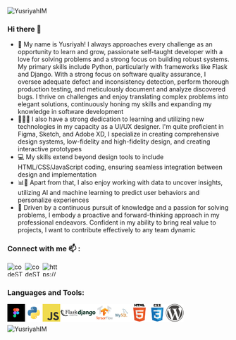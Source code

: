 <p align="left"> <img src="https://komarev.com/ghpvc/?username=YusriyahIM" alt="YusriyahIM" /> </p>

<!-- - 😄 Hi, My name is Yusriyah. I'm self-motivation, fast-learner, and meticulous student in Informatics. Experience in Web Development using Django and Flask. Familiar with OOP languages,database structures.
- 🌱 I’m currently learning Machine Learning (Data Science), and Cloud Computing especially Google Cloud Platform, AWS, and Azure
- ⚡ Fun fact: Besides learning about technology, I also learn foreign languages, such as Korean and Japanese. I love reading books, listening to music, and watching movies -->
### Hi there 👋
- 🐞 My name is Yusriyah! I always approaches every challenge as an opportunity to learn and grow, passionate self-taught developer with a love for solving problems and a strong focus on building robust systems. My primary skills include Python, particularly with frameworks like Flask and Django. With a strong focus on software quality assurance, I oversee adequate defect and inconsistency detection, perform thorough production testing, and meticulously document and analyze discovered bugs. I thrive on challenges and enjoy translating complex problems into elegant solutions, continuously honing my skills and expanding my knowledge in software development 
- 🧕🏻🎨 I also have a strong dedication to learning and utilizing new technologies in my capacity as a UI/UX designer. I'm quite proficient in Figma, Sketch, and Adobe XD, I specialize in creating comprehensive design systems, low-fidelity and high-fidelity design, and creating interactive prototypes
- 💻 My skills extend beyond design tools to include HTML/CSS/JavaScript coding, ensuring seamless integration between design and implementation
- 📊🤖 Apart from that, I also enjoy working with data to uncover insights, utilizing AI and machine learning to predict user behaviors and personalize experiences
- 🚀 Driven by a continuous pursuit of knowledge and a passion for solving problems, I embody a proactive and forward-thinking approach in my professional endeavors. Confident in my ability to bring real value to projects, I want to contribute effectively to any team dynamic

### Connect with me 📫 :

[<img align="left" alt="codeSTACKr | LinkedIn" height="30" width="40" src="https://cdn.jsdelivr.net/npm/simple-icons@v3/icons/linkedin.svg" />][linkedin]
[<img align="left" alt="codeSTACKr | Instagram" height="30" width="40" src="https://cdn.jsdelivr.net/npm/simple-icons@v3/icons/gmail.svg" />][email]
<!-- [<img align="left" alt="http://yusriyahisna.my.id/" height="30" width="40" src="https://raw.githubusercontent.com/iconic/open-iconic/master/svg/globe.svg" />][website] -->
[<img align="left" alt="https://www.instagram.com/yusriyah.im/" height="30" width="40" src="https://cdn.jsdelivr.net/npm/simple-icons@v3/icons/instagram.svg" />][instagram]

<br /><br />

<!-- <p><img align="center" src="https://github-readme-stats.vercel.app/api?username=YusriyahIM&show_icons=true" alt="YusriyahIM" /></p> -->

### Languages and Tools:

[<img align="left" alt="Figma" width="40" height="40" src="https://raw.githubusercontent.com/github/explore/05d0f0dfceafd861bdf2b53559399dae7b2e2d8b/topics/figma/figma.png" />][figma]
[<img align="left" alt="Python" width="40" height="40" src="https://raw.githubusercontent.com/github/explore/80688e429a7d4ef2fca1e82350fe8e3517d3494d/topics/python/python.png" />][python]
[<img align="left" alt="JavaScript" width="40" height="40" src="https://raw.githubusercontent.com/github/explore/80688e429a7d4ef2fca1e82350fe8e3517d3494d/topics/javascript/javascript.png" />][javascript]
[<img align="left" alt="Flask" width="40" height="40" src="https://raw.githubusercontent.com/github/explore/80688e429a7d4ef2fca1e82350fe8e3517d3494d/topics/flask/flask.png" />][flask]
[<img align="left" alt="Django" width="40" height="40" src="https://raw.githubusercontent.com/github/explore/80688e429a7d4ef2fca1e82350fe8e3517d3494d/topics/django/django.png" />][django]
[<img align="left" alt="TensorFlow" width="40" height="40" src="https://raw.githubusercontent.com/github/explore/80688e429a7d4ef2fca1e82350fe8e3517d3494d/topics/tensorflow/tensorflow.png" />][tensorflow]
[<img align="left" alt="mySQL" width="40" height="40" src="https://raw.githubusercontent.com/github/explore/80688e429a7d4ef2fca1e82350fe8e3517d3494d/topics/mysql/mysql.png" />][mysql]
[<img align="left" alt="HTML" width="40" height="40" src="https://raw.githubusercontent.com/github/explore/80688e429a7d4ef2fca1e82350fe8e3517d3494d/topics/html/html.png" />][html]
[<img align="left" alt="CSS" width="40" height="40" src="https://raw.githubusercontent.com/github/explore/80688e429a7d4ef2fca1e82350fe8e3517d3494d/topics/css/css.png" />][css]
[<img align="left" alt="WordPress" width="40" height="40" src="https://raw.githubusercontent.com/github/explore/80688e429a7d4ef2fca1e82350fe8e3517d3494d/topics/wordpress/wordpress.png" />][wordpress]

<br /><br />

<p><img align="left" src="https://github-readme-stats.vercel.app/api/top-langs/?username=YusriyahIM&layout=compact" alt="YusriyahIM" /></p>

[website]: http://yusriyahisna.my.id/
[python]: https://www.python.org/
[linkedin]: https://www.linkedin.com/in/yusriyah-im/
[instagram]: https://www.instagram.com/yusriyah.im/
[email]: mailto:yusriyahisna24@gmail.com
[javascript]: https://www.javascript.com/
[mysql]: https://www.mysql.com/
[flask]: https://flask-doc.readthedocs.io/
[django]: https://www.djangoproject.com/
[tensorflow]: https://www.tensorflow.org/
[html]: -
[css]: -
[wordpress]: https://wordpress.com/
[figma]: https://figma.com/

<!--
**YusriyahIM/YusriyahIM** is a ✨ _special_ ✨ repository because its `README.md` (this file) appears on your GitHub profile.

Here are some ideas to get you started:

- 🔭 I’m currently working on ...
- 🌱 I’m currently learning ...
- 👯 I’m looking to collaborate on ...
- 🤔 I’m looking for help with ...
- 💬 Ask me about ...
- 📫 How to reach me: ...
- 😄 Pronouns: ...
- ⚡ Fun fact: ...
-->

